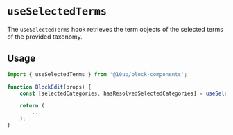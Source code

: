# `useSelectedTerms`

The `useSelectedTerms` hook retrieves the term objects of the selected terms of the provided taxonomy.

## Usage

```js
import { useSelectedTerms } from '@10up/block-components';

function BlockEdit(props) {
    const [selectedCategories, hasResolvedSelectedCategories] = useSelectedTerms('category');

    return (
        ...
    );
}
```
